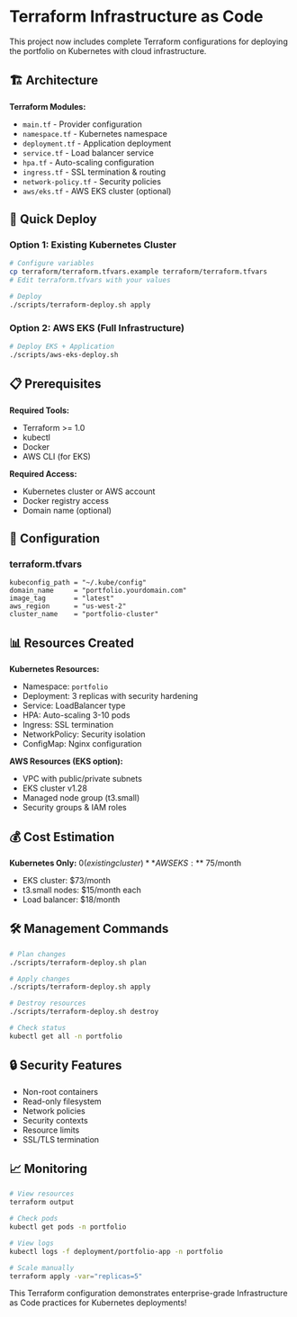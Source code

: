 # Terraform Infrastructure as Code

This project now includes complete Terraform configurations for deploying the portfolio on Kubernetes with cloud infrastructure.

## 🏗️ Architecture

**Terraform Modules:**
- `main.tf` - Provider configuration
- `namespace.tf` - Kubernetes namespace
- `deployment.tf` - Application deployment
- `service.tf` - Load balancer service
- `hpa.tf` - Auto-scaling configuration
- `ingress.tf` - SSL termination & routing
- `network-policy.tf` - Security policies
- `aws/eks.tf` - AWS EKS cluster (optional)

## 🚀 Quick Deploy

### Option 1: Existing Kubernetes Cluster
```bash
# Configure variables
cp terraform/terraform.tfvars.example terraform/terraform.tfvars
# Edit terraform.tfvars with your values

# Deploy
./scripts/terraform-deploy.sh apply
```

### Option 2: AWS EKS (Full Infrastructure)
```bash
# Deploy EKS + Application
./scripts/aws-eks-deploy.sh
```

## 📋 Prerequisites

**Required Tools:**
- Terraform >= 1.0
- kubectl
- Docker
- AWS CLI (for EKS)

**Required Access:**
- Kubernetes cluster or AWS account
- Docker registry access
- Domain name (optional)

## 🔧 Configuration

### terraform.tfvars
```hcl
kubeconfig_path = "~/.kube/config"
domain_name     = "portfolio.yourdomain.com"
image_tag       = "latest"
aws_region      = "us-west-2"
cluster_name    = "portfolio-cluster"
```

## 📊 Resources Created

**Kubernetes Resources:**
- Namespace: `portfolio`
- Deployment: 3 replicas with security hardening
- Service: LoadBalancer type
- HPA: Auto-scaling 3-10 pods
- Ingress: SSL termination
- NetworkPolicy: Security isolation
- ConfigMap: Nginx configuration

**AWS Resources (EKS option):**
- VPC with public/private subnets
- EKS cluster v1.28
- Managed node group (t3.small)
- Security groups & IAM roles

## 💰 Cost Estimation

**Kubernetes Only:** $0 (existing cluster)
**AWS EKS:** ~$75/month
- EKS cluster: $73/month
- t3.small nodes: $15/month each
- Load balancer: $18/month

## 🛠️ Management Commands

```bash
# Plan changes
./scripts/terraform-deploy.sh plan

# Apply changes
./scripts/terraform-deploy.sh apply

# Destroy resources
./scripts/terraform-deploy.sh destroy

# Check status
kubectl get all -n portfolio
```

## 🔒 Security Features

- Non-root containers
- Read-only filesystem
- Network policies
- Security contexts
- Resource limits
- SSL/TLS termination

## 📈 Monitoring

```bash
# View resources
terraform output

# Check pods
kubectl get pods -n portfolio

# View logs
kubectl logs -f deployment/portfolio-app -n portfolio

# Scale manually
terraform apply -var="replicas=5"
```

This Terraform configuration demonstrates enterprise-grade Infrastructure as Code practices for Kubernetes deployments!